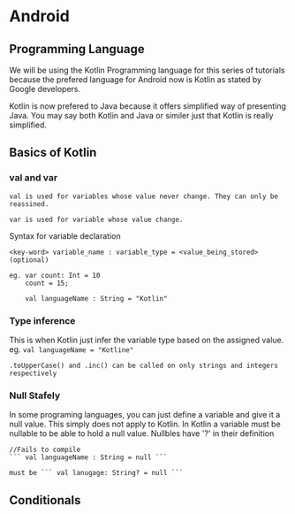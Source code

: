 # Android

## Programming Language 
We will be using the Kotlin Programming language for this series of 
tutorials because the prefered language for Android now is Kotlin as
stated by Google developers.

Kotlin is now prefered to Java because it offers simplified way of presenting
Java. You may say both Kotlin and Java or similer just that Kotlin is really 
simplified.


## Basics of Kotlin
### val and var

``` 
val is used for variables whose value never change. They can only be reassined.

var is used for variable whose value change.

```

Syntax for variable declaration

```
<key-word> variable_name : variable_type = <value_being_stored> (optional)

eg. var count: Int = 10
    count = 15;

    val languageName : String = "Kotlin"
```

### Type inference

This is when Kotlin just infer the variable type based on the assigned value.
eg. 	``` val languageName = "Kotline" ```

	.toUpperCase() and .inc() can be called on only strings and integers respectively


### Null Stafely
In some programing languages, you can just define a variable and give it a null 
value. This simply does not apply to Kotlin. In Kotlin a variable must be 
nullable to be able to hold a null value. Nullbles have '?' in their definition

	//Fails to compile
	``` val languageName : String = null ```
	
	must be ``` val lanugage: String? = null ```

## Conditionals
